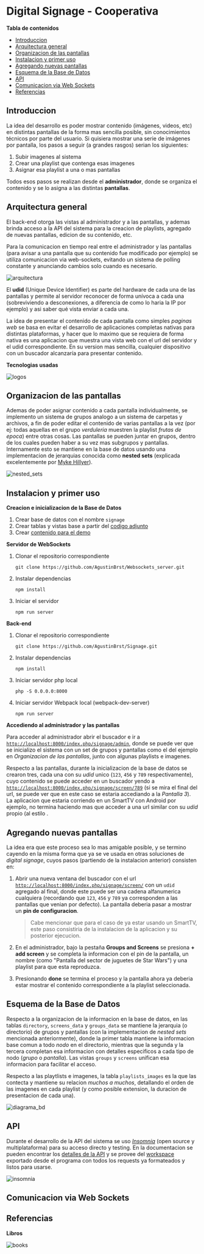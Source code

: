 # Digital Signage - Cooperativa



__Tabla de contenidos__

- [Introduccion](#introduccion)
- [Arquitectura general](#arquitectura-general)
- [Organizacion de las pantallas](#organizacion-de-las-pantallas)
- [Instalacion y primer uso](#instalacion-y-primer-uso)
- [Agregando nuevas pantallas](#agregando-nuevas-pantallas)
- [Esquema de la Base de Datos](#esquema-de-la-base-de-datos)
- [API](#api)
- [Comunicacion via Web Sockets](#comunicacion-via-web-sockets)
- [Referencias](#referencias)



## Introduccion

La idea del desarrollo es poder mostrar contenido (imágenes, videos, etc) en distintas pantallas de la forma mas sencilla posible, sin conocimientos técnicos por parte del usuario. Si quisiera mostrar una serie de imágenes por pantalla, los pasos a seguir (a grandes rasgos) serian los siguientes:

1. Subir imagenes al sistema
2. Crear una playlist que contenga esas imagenes
3. Asignar esa playlist a una o mas pantallas

Todos esos pasos se realizan desde el __administrador__, donde se organiza el contenido y se lo asigna a las distintas __pantallas__. 



## Arquitectura general

El back-end otorga las vistas al administrador y a las pantallas, y ademas brinda acceso a la API del sistema para la creacion de playlists, agregado de nuevas pantallas, edicion de su contenido, etc. 

Para la comunicacion en tiempo real entre el administrador y las pantallas (para avisar a una pantalla que su contenido fue modificado por ejemplo) se utiliza comunicacion via web-sockets, evitando un sistema de polling constante y anunciando cambios solo cuando es necesario.

![arquitectura](documentacion/images/arquitectura.png)

El __udid__ (Unique Device Identifier) es parte del hardware de cada una de las pantallas y permite al servidor reconocer de forma unívoca a cada una (sobreviviendo a desconexiones, a diferencia de como lo haria la IP por ejemplo) y asi saber qué vista enviar a cada una. 

La idea de presentar el contenido de cada pantalla como simples _paginas web_ se basa en evitar el desarrollo de aplicaciones completas nativas para distintas plataformas, y hacer que lo maximo que se requiera de forma nativa es una aplicacion que muestra una vista web con el url del servidor y el udid correspondiente. En su version mas sencilla, cualquier dispositivo con un buscador alcanzaría para presentar contenido.

__Tecnologias usadas__

![logos](documentacion/images/logos.png)



## Organizacion de las pantallas

Ademas de poder asignar contenido a cada pantalla individualmente, se implemento un sistema de grupos analogo a un sistema de carpetas y archivos, a fin de poder editar el contenido de varias pantallas a la vez (por ej: todas aquellas en el grupo _verduleria_ muestren la playlist _frutas de epoca_) entre otras cosas. Las pantallas se pueden juntar en grupos, dentro de los cuales pueden haber a su vez mas subgrupos y pantallas. Internamente esto se mantiene en la base de datos usando una implementacion de jerarquias conocida como __nested sets__ (explicada excelentemente por [Myke Hillyer](http://mikehillyer.com/articles/managing-hierarchical-data-in-mysql/)).

![nested_sets](documentacion/images/nested_sets.png)



## Instalacion y primer uso

__Creacion e inicializacion de la Base de Datos__

1. Crear base de datos con el nombre `signage`
2. Crear tablas y vistas base a partir del [codigo adjunto](documentacion/db_definition.sql)
3. Crear [contenido para el demo](documentacion/db_demo_items.sql)

__Servidor de WebSockets__

1. Clonar el repositorio correspondiente

   `git clone https://github.com/AgustinBrst/Websockets_server.git`

2. Instalar dependencias 

   `npm install`

3. Iniciar el servidor

   `npm run server`

__Back-end__

1. Clonar el repositorio correspondiente

   `git clone https://github.com/AgustinBrst/Signage.git`

2. Instalar dependencias 

   `npm install`

3. Iniciar servidor php local

   `php -S 0.0.0.0:8000`

4. Iniciar servidor Webpack local (webpack-dev-server)

   `npm run server`

__Accediendo al administrador y las pantallas__

Para acceder al administrador abrir el buscador e ir a [`http://localhost:8000/index.php/signage/admin`](http://localhost:8000/index.php/signage/admin), donde se puede ver que se inicializo el sistema con un set de grupos y pantallas como el del ejemplo en _Organizacion de las pantallas_, junto con algunas playlists e imagenes.

Respecto a las pantallas, durante la inicializacion de la base de datos se crearon tres, cada una con su _udid_ unico (`123`, `456` y  `789` respectivamente), cuyo contenido se puede acceder en un buscador yendo a [`http://localhost:8000/index.php/signage/screen/789`](http://localhost:8000/index.php/signage/screen/789) (si se mira el final del url, se puede ver que en este caso se estaria accediando a la _Pantalla 3_). La aplicacion que estaria corriendo en un SmartTV con Android por ejemplo, no termina haciendo mas que acceder a una url similar con su _udid_ propio (al estilo .



## Agregando nuevas pantallas

La idea era que este proceso sea lo mas amigable posible, y se termino cayendo en la misma forma que ya se ve usada en otras soluciones de _digital signage_, cuyos pasos (partiendo de la instalacion anterior) consisten en:

1. Abrir una nueva ventana del buscador con el url [`http://localhost:8000/index.php/signage/screen/`](http://localhost:8000/index.php/signage/screen/) con un `udid` agregado al final, donde este puede ser una cadena alfanumerica cualquiera (recordando que `123`, `456` y `789` ya corresponden a las pantallas que venian por defecto). La pantalla deberia pasar a mostrar un __pin de configuracion__.

   > Cabe mencionar que para el caso de ya estar usando un SmartTV, este paso consistiria de la instalacion de la aplicacion y su posterior ejecucion.

2. En el administrador, bajo la pestaña __Groups and Screens__ se presiona __+ add screen__ y se completa la informacion con el pin de la pantalla, un nombre (como "Pantalla del sector de juguetes de Star Wars") y una playlist para que esta reproduzca.

3.  Presionando __done__ se termina el proceso y la pantalla ahora ya deberia estar mostrar el contenido correspondiente a la playlist seleccionada.



## Esquema de la Base de Datos

Respecto a la organizacion de la informacion en la base de datos, en las tablas `directory`, `screens_data` y `groups_data` se mantiene la jerarquia (o directorio) de grupos y pantallas (con la implementacion de _nested sets_ mencionada anteriormente), donde la primer tabla mantiene la informacion base comun a todo _nodo_ en el directorio, mientras que la segunda y la tercera completan esa informacion con detalles especificos a cada tipo de nodo (_grupo_ o _pantalla_). Las vistas `groups` y `screens` unifican esa informacion para facilitar el acceso.

Respecto a las playtlists e imagenes, la tabla `playlists_images` es la que las contecta y mantiene su relacion _muchos a muchos_, detallando el orden de las imagenes en cada playlist (y como posible extension, la duracion de presentacion de cada una).



![diagrama_bd](documentacion/images/diagrama_bd.png)



## API 

Durante el desarrollo de la API del sistema se uso [_Insomnia_](https://insomnia.rest) (open source y multiplataforma) para su acceso directo y testing. En la documentacion se pueden encontrar los [detalles de la API](documentacion/api_reference.md) y se provee del [workspace](documentacion/signage_workspace.json) exportado desde el programa con todos los requests ya formateados y listos para usarse.

![insomnia](documentacion/images/insomnia.png)



## Comunicacion via Web Sockets





## Referencias

__Libros__

![books](documentacion/images/books.png)